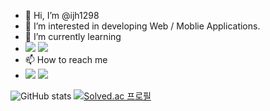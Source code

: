 - 👋 Hi, I’m @ijh1298
- 👀 I’m interested in developing Web / Moblie Applications.
- 🌱 I’m currently learning
- <img src="https://img.shields.io/badge/Kotlin-7F52FF?style=flat&logo=Kotlin&logoColor=white"/> <img src="https://img.shields.io/badge/C++-00599C?style=flat&logo=Cplusplus&logoColor=white"/> 
- 📫 How to reach me
- <img src="https://img.shields.io/badge/ijh1298@naver.com-03C75A?style=flat&logo=Naver&logoColor=white"/> <img src="https://img.shields.io/badge/imjh0417@gmail.com-EA4335?style=flat&logo=Gmail&logoColor=white"/>

![GitHub stats](https://github-readme-stats.vercel.app/api?username=ijh1298&show_icons=true&theme=radical)
[![Solved.ac 프로필](http://mazassumnida.wtf/api/v2/generate_badge?boj=ijh1298)](https://solved.ac/ijh1298)

<!---
ijh1298/ijh1298 is a ✨ special ✨ repository because its `README.md` (this file) appears on your GitHub profile.
You can click the Preview link to take a look at your changes.
--->

